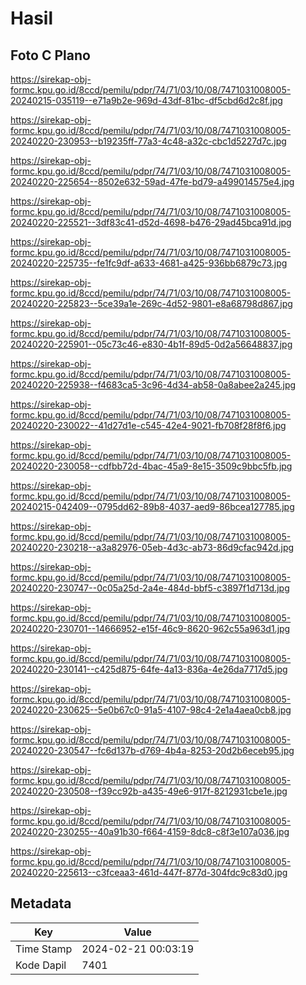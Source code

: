 # Hasil

## Foto C Plano

https://sirekap-obj-formc.kpu.go.id/8ccd/pemilu/pdpr/74/71/03/10/08/7471031008005-20240215-035119--e71a9b2e-969d-43df-81bc-df5cbd6d2c8f.jpg

https://sirekap-obj-formc.kpu.go.id/8ccd/pemilu/pdpr/74/71/03/10/08/7471031008005-20240220-230953--b19235ff-77a3-4c48-a32c-cbc1d5227d7c.jpg

https://sirekap-obj-formc.kpu.go.id/8ccd/pemilu/pdpr/74/71/03/10/08/7471031008005-20240220-225654--8502e632-59ad-47fe-bd79-a499014575e4.jpg

https://sirekap-obj-formc.kpu.go.id/8ccd/pemilu/pdpr/74/71/03/10/08/7471031008005-20240220-225521--3df83c41-d52d-4698-b476-29ad45bca91d.jpg

https://sirekap-obj-formc.kpu.go.id/8ccd/pemilu/pdpr/74/71/03/10/08/7471031008005-20240220-225735--fe1fc9df-a633-4681-a425-936bb6879c73.jpg

https://sirekap-obj-formc.kpu.go.id/8ccd/pemilu/pdpr/74/71/03/10/08/7471031008005-20240220-225823--5ce39a1e-269c-4d52-9801-e8a68798d867.jpg

https://sirekap-obj-formc.kpu.go.id/8ccd/pemilu/pdpr/74/71/03/10/08/7471031008005-20240220-225901--05c73c46-e830-4b1f-89d5-0d2a56648837.jpg

https://sirekap-obj-formc.kpu.go.id/8ccd/pemilu/pdpr/74/71/03/10/08/7471031008005-20240220-225938--f4683ca5-3c96-4d34-ab58-0a8abee2a245.jpg

https://sirekap-obj-formc.kpu.go.id/8ccd/pemilu/pdpr/74/71/03/10/08/7471031008005-20240220-230022--41d27d1e-c545-42e4-9021-fb708f28f8f6.jpg

https://sirekap-obj-formc.kpu.go.id/8ccd/pemilu/pdpr/74/71/03/10/08/7471031008005-20240220-230058--cdfbb72d-4bac-45a9-8e15-3509c9bbc5fb.jpg

https://sirekap-obj-formc.kpu.go.id/8ccd/pemilu/pdpr/74/71/03/10/08/7471031008005-20240215-042409--0795dd62-89b8-4037-aed9-86bcea127785.jpg

https://sirekap-obj-formc.kpu.go.id/8ccd/pemilu/pdpr/74/71/03/10/08/7471031008005-20240220-230218--a3a82976-05eb-4d3c-ab73-86d9cfac942d.jpg

https://sirekap-obj-formc.kpu.go.id/8ccd/pemilu/pdpr/74/71/03/10/08/7471031008005-20240220-230747--0c05a25d-2a4e-484d-bbf5-c3897f1d713d.jpg

https://sirekap-obj-formc.kpu.go.id/8ccd/pemilu/pdpr/74/71/03/10/08/7471031008005-20240220-230701--14666952-e15f-46c9-8620-962c55a963d1.jpg

https://sirekap-obj-formc.kpu.go.id/8ccd/pemilu/pdpr/74/71/03/10/08/7471031008005-20240220-230141--c425d875-64fe-4a13-836a-4e26da7717d5.jpg

https://sirekap-obj-formc.kpu.go.id/8ccd/pemilu/pdpr/74/71/03/10/08/7471031008005-20240220-230625--5e0b67c0-91a5-4107-98c4-2e1a4aea0cb8.jpg

https://sirekap-obj-formc.kpu.go.id/8ccd/pemilu/pdpr/74/71/03/10/08/7471031008005-20240220-230547--fc6d137b-d769-4b4a-8253-20d2b6eceb95.jpg

https://sirekap-obj-formc.kpu.go.id/8ccd/pemilu/pdpr/74/71/03/10/08/7471031008005-20240220-230508--f39cc92b-a435-49e6-917f-8212931cbe1e.jpg

https://sirekap-obj-formc.kpu.go.id/8ccd/pemilu/pdpr/74/71/03/10/08/7471031008005-20240220-230255--40a91b30-f664-4159-8dc8-c8f3e107a036.jpg

https://sirekap-obj-formc.kpu.go.id/8ccd/pemilu/pdpr/74/71/03/10/08/7471031008005-20240220-225613--c3fceaa3-461d-447f-877d-304fdc9c83d0.jpg


## Metadata

| Key        | Value               |
| ---------- | ------------------- |
| Time Stamp | 2024-02-21 00:03:19 |
| Kode Dapil | 7401                |



